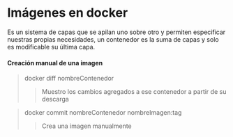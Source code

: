 # Imágenes en docker

Es un sistema de capas que se apilan uno sobre otro y permiten especificar nuestras propias 
necesidades, un contenedor es la suma de capas y solo es modificable su última capa.

#### Creación manual de una imagen

> docker diff nombreContenedor
>> Muestro los cambios agregados a ese contenedor a partir de su descarga

> docker commit nombreContenedor nombreImagen:tag
>> Crea una imagen manualmente
